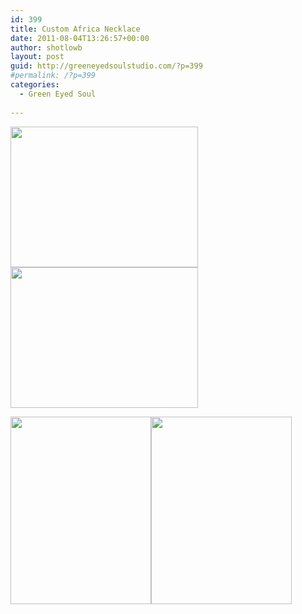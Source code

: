 ```yaml
---
id: 399
title: Custom Africa Necklace
date: 2011-08-04T13:26:57+00:00
author: shotlowb
layout: post
guid: http://greeneyedsoulstudio.com/?p=399
#permalink: /?p=399
categories:
  - Green Eyed Soul
  
---
```

[<img class="alignnone size-medium wp-image-400" title="OLYMPUS DIGITAL CAMERA" src="/vendor/uploads/2011/08/africahorseshoecuff-001-300x225.jpg" alt="" width="300" height="225" />](/vendor/uploads/2011/08/africahorseshoecuff-001.jpg)[<img class="alignnone size-medium wp-image-401" title="OLYMPUS DIGITAL CAMERA" src="http://greeneyedsoulstudio.com/wp-content/uploads/2011/08/africahorseshoecuff-002-300x225.jpg" alt="" width="300" height="225" />](http://greeneyedsoulstudio.com/wp-content/uploads/2011/08/africahorseshoecuff-002.jpg)

[<img class="alignnone size-medium wp-image-402" title="OLYMPUS DIGITAL CAMERA" src="http://greeneyedsoulstudio.com/wp-content/uploads/2011/08/africahorseshoecuff-008-225x300.jpg" alt="" width="225" height="300" />](http://greeneyedsoulstudio.com/wp-content/uploads/2011/08/africahorseshoecuff-008.jpg)[<img class="alignnone size-medium wp-image-403" title="OLYMPUS DIGITAL CAMERA" src="http://greeneyedsoulstudio.com/wp-content/uploads/2011/08/africahorseshoecuff-006-225x300.jpg" alt="" width="225" height="300" />](http://greeneyedsoulstudio.com/wp-content/uploads/2011/08/africahorseshoecuff-006.jpg)